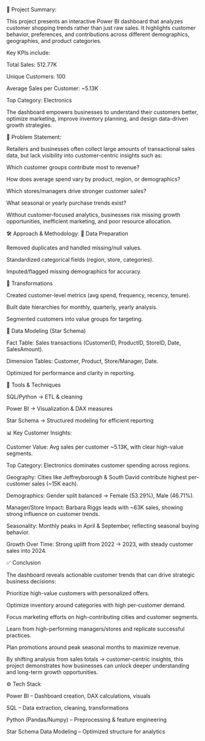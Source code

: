 
📌 Project Summary:

This project presents an interactive Power BI dashboard that analyzes customer shopping trends rather than just raw sales. It highlights customer behavior, preferences, and contributions across different demographics, geographies, and product categories.

Key KPIs include:

Total Sales: 512.77K

Unique Customers: 100

Average Sales per Customer: ~5.13K

Top Category: Electronics

The dashboard empowers businesses to understand their customers better, optimize marketing, improve inventory planning, and design data-driven growth strategies.


🎯 Problem Statement:

Retailers and businesses often collect large amounts of transactional sales data, but lack visibility into customer-centric insights such as:

Which customer groups contribute most to revenue?

How does average spend vary by product, region, or demographics?

Which stores/managers drive stronger customer sales?

What seasonal or yearly purchase trends exist?

Without customer-focused analytics, businesses risk missing growth opportunities, inefficient marketing, and poor resource allocation.



🛠️ Approach & Methodology:
🔹 Data Preparation

Removed duplicates and handled missing/null values.

Standardized categorical fields (region, store, categories).

Imputed/flagged missing demographics for accuracy.

🔹 Transformations

Created customer-level metrics (avg spend, frequency, recency, tenure).

Built date hierarchies for monthly, quarterly, yearly analysis.

Segmented customers into value groups for targeting.

🔹 Data Modeling (Star Schema)

Fact Table: Sales transactions (CustomerID, ProductID, StoreID, Date, SalesAmount).

Dimension Tables: Customer, Product, Store/Manager, Date.

Optimized for performance and clarity in reporting.

🔹 Tools & Techniques

SQL/Python → ETL & cleaning

Power BI → Visualization & DAX measures

Star Schema → Structured modeling for efficient reporting



📊 Key Customer Insights:

Customer Value: Avg sales per customer ~5.13K, with clear high-value segments.

Top Category: Electronics dominates customer spending across regions.

Geography: Cities like Jeffreyborough & South David contribute highest per-customer sales (~15K each).

Demographics: Gender split balanced → Female (53.29%), Male (46.71%).

Manager/Store Impact: Barbara Riggs leads with ~63K sales, showing strong influence on customer trends.

Seasonality: Monthly peaks in April & September, reflecting seasonal buying behavior.

Growth Over Time: Strong uplift from 2022 → 2023, with steady customer sales into 2024.



✅ Conclusion

The dashboard reveals actionable customer trends that can drive strategic business decisions:

Prioritize high-value customers with personalized offers.

Optimize inventory around categories with high per-customer demand.

Focus marketing efforts on high-contributing cities and customer segments.

Learn from high-performing managers/stores and replicate successful practices.

Plan promotions around peak seasonal months to maximize revenue.

By shifting analysis from sales totals → customer-centric insights, this project demonstrates how businesses can unlock deeper understanding and long-term growth opportunities.



⚙️ Tech Stack

Power BI – Dashboard creation, DAX calculations, visuals

SQL – Data extraction, cleaning, transformations

Python (Pandas/Numpy) – Preprocessing & feature engineering

Star Schema Data Modeling – Optimized structure for analytics

